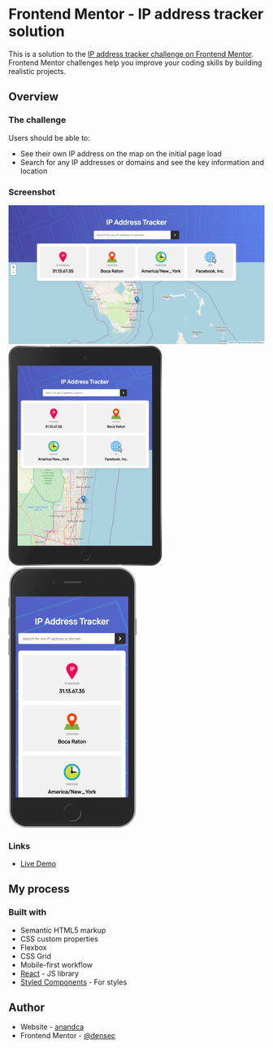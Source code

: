 # Frontend Mentor - IP address tracker solution

This is a solution to the [IP address tracker challenge on Frontend Mentor](https://www.frontendmentor.io/challenges/ip-address-tracker-I8-0yYAH0). Frontend Mentor challenges help you improve your coding skills by building realistic projects.

## Overview

### The challenge

Users should be able to:

- See their own IP address on the map on the initial page load
- Search for any IP addresses or domains and see the key information and location

### Screenshot

<img src="./public/images/desktop.png" alt="desktop">
<img src="./public/images/tablet.png" width="60%" alt="tablet" ">
<img src="./public/images/mobile.png" width="50%" alt="mobile">

### Links

- [Live Demo](https://your-live-site-url.com)

## My process

### Built with

- Semantic HTML5 markup
- CSS custom properties
- Flexbox
- CSS Grid
- Mobile-first workflow
- [React](https://reactjs.org/) - JS library
- [Styled Components](https://styled-components.com/) - For styles

## Author

- Website - [anandca](https://www.anandca.live)
- Frontend Mentor - [@densec](https://www.frontendmentor.io/profile/densec)
